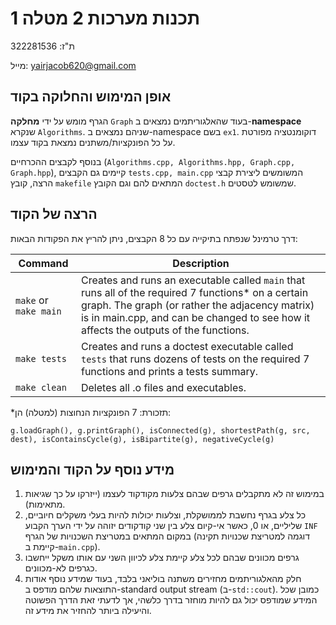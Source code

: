 # תכנות מערכות 2 מטלה 1
ת"ז: 322281536

מייל: yairjacob620@gmail.com
## **אופן המימוש והחלוקה בקוד**
הגרף מומש על ידי **מחלקה** `Graph` בעוד שהאלגוריתמים נמצאים ב-**namespace** שנקרא `Algorithms`. שניהם נמצאים ב-namespace בשם `ex1`. דוקומנטציה מפורטת על כל הפונקציות/משתנים נמצאת בקוד עצמו.

בנוסף לקבצים ההכרחיים (`Algorithms.cpp, Algorithms.hpp, Graph.cpp, Graph.hpp`), קיימים גם הקבצים `tests.cpp, main.cpp` המשומשים ליצירת קבצי הרצה, קובץ `makefile` המתאים להם וגם הקובץ `doctest.h` שמשומש לטסטים.
## הרצה של הקוד
דרך טרמינל שנפתח בתיקייה עם כל 8 הקבצים, ניתן להריץ את הפקודות הבאות:

| Command | Description |
| ----- | ----- |
| `make` or   `make main` | Creates and runs an executable called `main` that runs all of the required 7 functions* on a certain graph. The graph (or rather the adjacency matrix) is in main.cpp, and can be changed to see how it affects the outputs of the functions.|
| `make tests` | Creates and runs a doctest executable called `tests` that runs dozens of tests on the required 7 functions and prints a tests summary. |
| `make clean` | Deletes all .o files and executables. |

*תזכורת: 7 הפונקציות הנחוצות (למטלה) הן: 

`g.loadGraph(), g.printGraph(), isConnected(g), shortestPath(g, src, dest), isContainsCycle(g), isBipartite(g), negativeCycle(g)`
## מידע נוסף על הקוד והמימוש
1) במימוש זה לא מתקבלים גרפים שבהם צלעות מקודקוד לעצמו (ייזרקו על כך שגיאות מתאימות).
2) כל צלע בגרף נחשבת לממושקלת, וצלעות יכולות להיות בעלי משקלים חיוביים, שליליים, או 0, כאשר אי-קיום צלע בין שני קודקודים יזוהה על ידי הערך הקבוע `INF` במקום המתאים במטריצת השכנויות של הגרף (דוגמה למטריצת שכנויות תקינה קיימת ב-`main.cpp`).
3) גרפים מכוונים שבהם לכל צלע קיימת צלע לכיוון השני עם אותו משקל ייחשבו כגרפים לא-מכוונים.
4) חלק מהאלגוריתמים מחזירים משתנה בוליאני בלבד, בעוד שמידע נוסף אודות התוצאות שלהם מודפס ב-standard output stream (ב-`std::cout`). כמובן שכל המידע שמודפס יכול גם להיות מוחזר בדרך כלשהי, אך לדעתי זאת הדרך הפשוטה והיעילה ביותר להחזיר את מידע זה.
